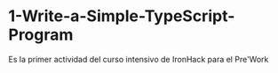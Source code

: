 # 1-Write-a-Simple-TypeScript-Program

Es la primer actividad del curso intensivo de IronHack para el Pre'Work
